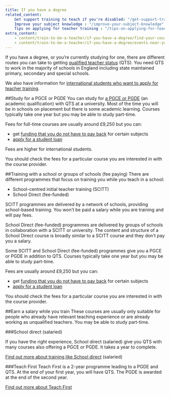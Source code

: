 ```yaml
---
title: If you have a degree
related_content:
    Get support training to teach if you're disabled: "/get-support-training-to-teach-if-you-are-disabled"
    Improve your subject knowledge : "/improve-your-subject-knowledge"
    Tips on applying for teacher training : "/tips-on-applying-for-teacher-training"
extra_content:
    - content/train-to-be-a-teacher/if-you-have-a-degree/find-your-course
    - content/train-to-be-a-teacher/if-you-have-a-degree/events-near-you
---
```


If you have a degree, or you’re currently studying for one, there are different routes you can take to getting [qualified teacher status](/what-is-qts) (QTS). You need QTS to work in the majority of schools in England including state maintained primary, secondary and special schools.

We also have information for [international students who want to apply for teacher training](https://getintoteaching.education.gov.uk/train-to-teach-in-england-as-an-international-student).

##Study for a PGCE or PGDE
You can study for [a PGCE or PGDE](/what-is-a-pgce) (an academic qualification) with QTS at a university. Most of the time you will be in schools on placement but there is some academic learning. Courses typically take one year but you may be able to study part-time.

Fees for full-time courses are usually around £9,250 but you can:

- get [funding that you do not have to pay back](/funding-your-training#bursaries-and-scholarships) for certain subjects
- [apply for a student loan](/funding-your-training#tuition-fee-and-maintenance-loans)

Fees are higher for international students.

You should check the fees for a particular course you are interested in with the course provider.

##Training with a school or groups of schools (fee paying)
There are different programmes that focus on training you while you teach in a school:

- School-centred initial teacher training (SCITT)
- School Direct (fee-funded)

SCITT programmes are delivered by a network of schools, providing school-based training. You won’t be paid a salary while you are training and will pay fees.

School Direct (fee-funded) programmes are delivered by groups of schools in collaboration with a SCITT or university. The content and structure of a School Direct course is broadly similar to a SCITT course and they don't pay you a salary.

Some SCITT and School Direct (fee-funded) programmes give you a PGCE or PGDE in addition to QTS. Courses typically take one year but you may be able to study part-time.

Fees are usually around £9,250 but you can:

- get [funding that you do not have to pay back](/funding-your-training#bursaries-and-scholarships) for certain subjects
- [apply for a student loan](/funding-your-training#tuition-fee-and-maintenance-loans)

You should check the fees for a particular course you are interested in with the course provider.

##Earn a salary while you train
These courses are usually only suitable for people who already have relevant teaching experience or are already working as unqualified teachers. You may be able to study part-time.

###School direct (salaried)

If you have the right experience, School direct (salaried) give you QTS with many courses also offering a PGCE or PGDE. It takes a year to complete.

[Find out more about training like School direct](https://www.gov.uk/find-postgraduate-teacher-training-courses) (salaried)

###Teach First
Teach First is a 2-year programme leading to a PGDE and QTS. At the end of your first year, you will have QTS. The PGDE is awarded at the end of the second year.

[Find out more about Teach First](https://www.teachfirst.org.uk/)